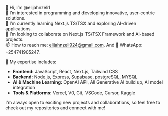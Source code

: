 👋 Hi, I’m @elijahnzeli1  
👀 I’m interested in programming and developing innovative, user-centric solutions.  
🌱 I’m currently learning Next.js TS/TSX and exploring AI-driven applications.  
💞️ I’m looking to collaborate on Next.js TS/TSX Framework and AI-based projects.  
📫 How to reach me: elijahnzeli924@gmail.com.  And
📱 WhatsApp: +254741905247.

🚀 My expertise includes:

- **Frontend:** JavaScript, React, Next.js, Tailwind CSS  
- **Backend:** Node.js, Express, Supabase, postgreSQL, MYSQL  
- **AI & Machine Learning:** OpenAI API, All Generative AI build up, AI model integration  
- **Tools & Platforms:** Vercel, V0, Git, VSCode, Cursor, Kaggle  

I'm always open to exciting new projects and collaborations, so feel free to check out my repositories and connect with me!


<!---
elijahnzeli1/elijahnzeli1 is a ✨ special ✨ repository because its `README.md` (this file) appears on your GitHub profile.
You can click the Preview link to take a look at your changes.
--->
